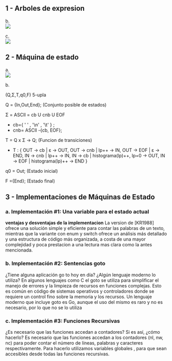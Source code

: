 ## 1 - Arboles de expresion
 b.<br>
<img src="https://imgur.com/a/62RDNuF"/>

 c.<br>
 <img src="https://imgur.com/1asLuSI.png"/>

## 2 - Máquina de estado 

a.<br>
<img src="https://imgur.com/rfoa1Af.png"/>

b.

(Q,Σ,T,q0,F) 5-upla

Q = {In,Out,End}; (Conjunto posible de estados)

Σ = ASCII = cb U cnb U EOF 
  - cb={ ' ' , '\n' , '\t' } ;
  - cnb= ASCII -{cb, EOF};
  
T = Q x Σ -> Q; (Funcion de transiciones)
  - T : {
    OUT -> cb | ε -> OUT, 
    OUT -> cnb | lp++ -> IN, 
    OUT -> EOF | ε -> END, 
    IN -> cnb | lp++ -> IN, 
    IN -> cb | histograma(lp)++, lp=0 -> OUT, 
    IN -> EOF | histograma(lp)++ -> END 
    }

q0 = Out; (Estado inicial)

F ={End}; (Estado final)


## 3 - Implementaciones de Máquinas de Estado
### a. Implementación #1: Una variable para el estado actual
**ventajas y desventajas de la implementacion**
La version de [KR1988] ofrece una solución simple y eficiente para contar las palabras de un texto, mientras que la variante con enum y switch ofrece un análisis más detallado y una estructura de código más organizada, a costa de una mayor complejidad y poca prestacion a una lectura mas clara como la antes mencionada.

### b. Implementación #2: Sentencias goto
¿Tiene alguna aplicación go to hoy en día? ¿Algún lenguaje moderno lo utiliza?
En algunos lenguajes como C el goto se utiliza para simplificar el manejo de errores y la limpieza de recursos en funciones complejas. Esto es común en código de sistemas operativos y controladores donde se requiere un control fino sobre la memoria y los recursos.
Un lenguaje moderno que incluye goto es Go, aunque el uso del mismo es raro y no es necesario, por lo que no se lo utiliza

### c. Implementación #3: Funciones Recursivas
¿Es necesario que las funciones accedan a contadores? Si es así, ¿cómo hacerlo?
Es necesario que las funciones accedan a los contadores (nl, nw, nc) para poder contar el número de líneas, palabras y caracteres respectivamente. Para hacerlo utilizamos variables globales , para que sean accesibles desde todas las funciones recursivas.
